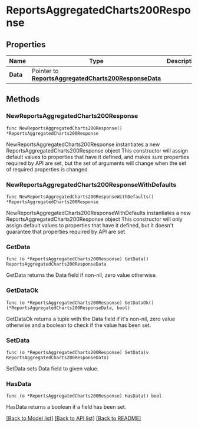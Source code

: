 # ReportsAggregatedCharts200Response

## Properties

Name | Type | Description | Notes
------------ | ------------- | ------------- | -------------
**Data** | Pointer to [**ReportsAggregatedCharts200ResponseData**](ReportsAggregatedCharts200ResponseData.md) |  | [optional] 

## Methods

### NewReportsAggregatedCharts200Response

`func NewReportsAggregatedCharts200Response() *ReportsAggregatedCharts200Response`

NewReportsAggregatedCharts200Response instantiates a new ReportsAggregatedCharts200Response object
This constructor will assign default values to properties that have it defined,
and makes sure properties required by API are set, but the set of arguments
will change when the set of required properties is changed

### NewReportsAggregatedCharts200ResponseWithDefaults

`func NewReportsAggregatedCharts200ResponseWithDefaults() *ReportsAggregatedCharts200Response`

NewReportsAggregatedCharts200ResponseWithDefaults instantiates a new ReportsAggregatedCharts200Response object
This constructor will only assign default values to properties that have it defined,
but it doesn't guarantee that properties required by API are set

### GetData

`func (o *ReportsAggregatedCharts200Response) GetData() ReportsAggregatedCharts200ResponseData`

GetData returns the Data field if non-nil, zero value otherwise.

### GetDataOk

`func (o *ReportsAggregatedCharts200Response) GetDataOk() (*ReportsAggregatedCharts200ResponseData, bool)`

GetDataOk returns a tuple with the Data field if it's non-nil, zero value otherwise
and a boolean to check if the value has been set.

### SetData

`func (o *ReportsAggregatedCharts200Response) SetData(v ReportsAggregatedCharts200ResponseData)`

SetData sets Data field to given value.

### HasData

`func (o *ReportsAggregatedCharts200Response) HasData() bool`

HasData returns a boolean if a field has been set.


[[Back to Model list]](../README.md#documentation-for-models) [[Back to API list]](../README.md#documentation-for-api-endpoints) [[Back to README]](../README.md)


